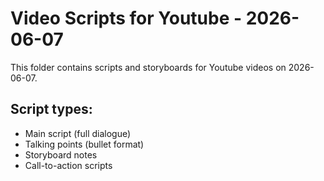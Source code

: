 # Video Scripts for Youtube - 2026-06-07

This folder contains scripts and storyboards for Youtube videos on 2026-06-07.

## Script types:
- Main script (full dialogue)
- Talking points (bullet format)
- Storyboard notes
- Call-to-action scripts

